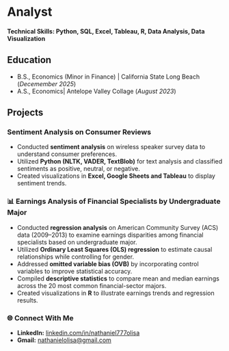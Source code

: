 # Analyst

#### Technical Skills: Python, SQL, Excel, Tableau, R, Data Analysis, Data Visualization

## Education
- B.S., Economics (Minor in Finance) | California State Long Beach (_Decemember 2025_)  
- A.S., Economics| Antelope Valley Collage (_August 2023_)  

## Projects
### Sentiment Analysis on Consumer Reviews
- Conducted **sentiment analysis** on wireless speaker survey data to understand consumer preferences.  
- Utilized **Python (NLTK, VADER, TextBlob)** for text analysis and classified sentiments as positive, neutral, or negative.  
- Created visualizations in **Excel, Google Sheets and Tableau** to display sentiment trends.

### 📊 Earnings Analysis of Financial Specialists by Undergraduate Major  
- Conducted **regression analysis** on American Community Survey (ACS) data (2009–2013) to examine earnings disparities among financial specialists based on undergraduate major.  
- Utilized **Ordinary Least Squares (OLS) regression** to estimate causal relationships while controlling for gender.  
- Addressed **omitted variable bias (OVB)** by incorporating control variables to improve statistical accuracy.  
- Compiled **descriptive statistics** to compare mean and median earnings across the 20 most common financial-sector majors.  
- Created visualizations in **R** to illustrate earnings trends and regression results.      

### 🌐 Connect With Me  
- **LinkedIn:** [linkedin.com/in/nathaniel777olisa](https://www.linkedin.com/in/nathaniel777olisa)
- **Gmail:** nathanielolisa@gmail.com
